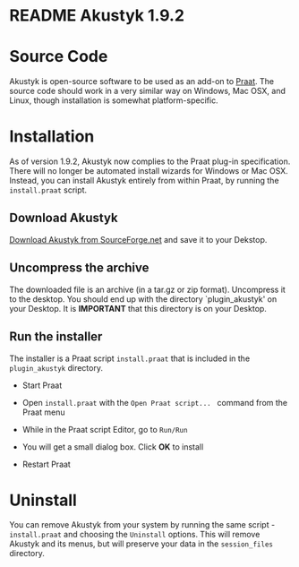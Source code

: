 README Akustyk 1.9.2
==========
# Source Code #
Akustyk is open-source software to be used as an add-on to [Praat](http://praat.org). The source code should work in a very similar way on Windows, Mac OSX, and Linux, though installation is somewhat platform-specific.
# Installation #
As of version 1.9.2, Akustyk now complies to the Praat plug-in specification. There will no longer be automated install wizards for Windows or Mac OSX. Instead, you can install Akustyk entirely from within Praat, by running the `install.praat` script.
## Download Akustyk ##
[Download Akustyk from SourceForge.net](https://sourceforge.net/projects/akustyk/) and save it to your Dekstop.
## Uncompress the archive ##
The downloaded file is an archive (in a tar.gz or zip format). Uncompress it to the desktop. You should end up with the directory `plugin_akustyk' on your Desktop. It is **IMPORTANT** that this directory is on your Desktop.
## Run the installer ##
The installer is a Praat script `install.praat` that is included in the `plugin_akustyk` directory.
* Start Praat

* Open `install.praat` with the `Open Praat script... ` command from the Praat menu

* While in the Praat script Editor, go to `Run/Run`

* You will get a small dialog box. Click **OK** to install

* Restart Praat

# Uninstall #
You can remove Akustyk from your system by running the same script - `install.praat` and choosing the `Uninstall` options. This will remove Akustyk and its menus, but will preserve your data in the `session_files` directory.
